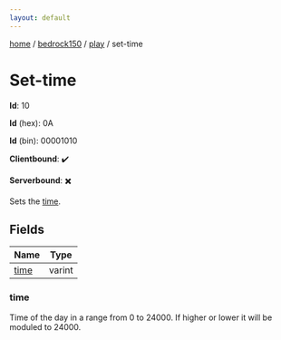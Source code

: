 ```yaml
---
layout: default
---
```


[home](/)  /  [bedrock150](/protocol/bedrock150)  /  [play](/protocol/bedrock150/play)  /  set-time

# Set-time

**Id**: 10

**Id** (hex): 0A

**Id** (bin): 00001010

**Clientbound**: ✔️

**Serverbound**: ✖️

Sets the [time](http://minecraft.gamepedia.com/Day-night_cycle).

## Fields

Name | Type
---|---
[time](#time) | varint

### time

Time of the day in a range from 0 to 24000. If higher or lower it will be moduled to 24000.

